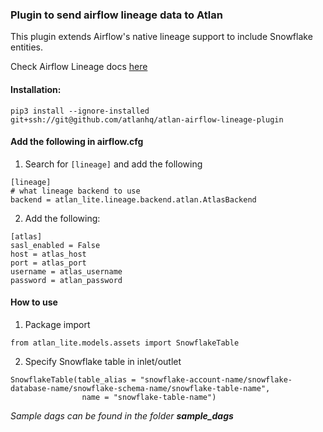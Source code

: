 
### Plugin to send airflow lineage data to Atlan

This plugin extends Airflow's native lineage support to include Snowflake entities. 

Check Airflow Lineage docs [here](https://airflow.apache.org/docs/stable/lineage.html)

#### Installation:

`pip3 install --ignore-installed git+ssh://git@github.com/atlanhq/atlan-airflow-lineage-plugin`

#### Add the following in airflow.cfg
1. Search for `[lineage]` and add the following
```
[lineage]
# what lineage backend to use
backend = atlan_lite.lineage.backend.atlan.AtlasBackend
```

2. Add the following: 
```
[atlas]
sasl_enabled = False
host = atlas_host
port = atlas_port
username = atlas_username
password = atlan_password
```

#### How to use

1. Package import 
```
from atlan_lite.models.assets import SnowflakeTable
```

2. Specify Snowflake table in inlet/outlet

```
SnowflakeTable(table_alias = "snowflake-account-name/snowflake-database-name/snowflake-schema-name/snowflake-table-name",
                name = "snowflake-table-name")

```

*Sample dags can be found in the folder* ***sample_dags***


